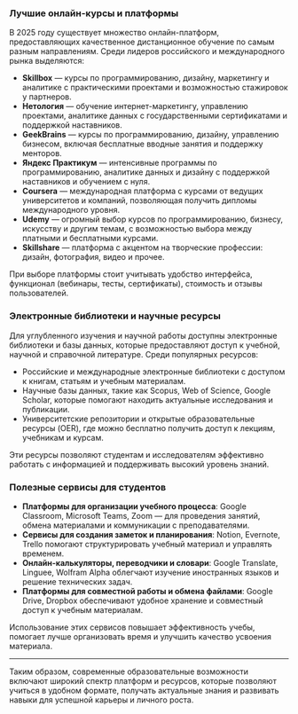 ### Лучшие онлайн-курсы и платформы

В 2025 году существует множество онлайн-платформ, предоставляющих качественное дистанционное обучение по самым разным направлениям. Среди лидеров российского и международного рынка выделяются:

- **Skillbox** — курсы по программированию, дизайну, маркетингу и аналитике с практическими проектами и возможностью стажировок у партнеров.
- **Нетология** — обучение интернет-маркетингу, управлению проектами, аналитике данных с государственными сертификатами и поддержкой наставников.
- **GeekBrains** — курсы по программированию, дизайну, управлению бизнесом, включая бесплатные вводные занятия и поддержку менторов.
- **Яндекс Практикум** — интенсивные программы по программированию, аналитике данных и дизайну с поддержкой наставников и обучением с нуля.
- **Coursera** — международная платформа с курсами от ведущих университетов и компаний, позволяющая получить дипломы международного уровня.
- **Udemy** — огромный выбор курсов по программированию, бизнесу, искусству и другим темам, с возможностью выбора между платными и бесплатными курсами.
- **Skillshare** — платформа с акцентом на творческие профессии: дизайн, фотография, видео и прочее.

При выборе платформы стоит учитывать удобство интерфейса, функционал (вебинары, тесты, сертификаты), стоимость и отзывы пользователей.

### Электронные библиотеки и научные ресурсы

Для углубленного изучения и научной работы доступны электронные библиотеки и базы данных, которые предоставляют доступ к учебной, научной и справочной литературе. Среди популярных ресурсов:

- Российские и международные электронные библиотеки с доступом к книгам, статьям и учебным материалам.
- Научные базы данных, такие как Scopus, Web of Science, Google Scholar, которые помогают находить актуальные исследования и публикации.
- Университетские репозитории и открытые образовательные ресурсы (OER), где можно бесплатно получить доступ к лекциям, учебникам и курсам.

Эти ресурсы позволяют студентам и исследователям эффективно работать с информацией и поддерживать высокий уровень знаний.

### Полезные сервисы для студентов

- **Платформы для организации учебного процесса**: Google Classroom, Microsoft Teams, Zoom — для проведения занятий, обмена материалами и коммуникации с преподавателями.
- **Сервисы для создания заметок и планирования**: Notion, Evernote, Trello помогают структурировать учебный материал и управлять временем.
- **Онлайн-калькуляторы, переводчики и словари**: Google Translate, Linguee, Wolfram Alpha облегчают изучение иностранных языков и решение технических задач.
- **Платформы для совместной работы и обмена файлами**: Google Drive, Dropbox обеспечивают удобное хранение и совместный доступ к учебным материалам.

Использование этих сервисов повышает эффективность учебы, помогает лучше организовать время и улучшить качество усвоения материала.

---

Таким образом, современные образовательные возможности включают широкий спектр платформ и ресурсов, которые позволяют учиться в удобном формате, получать актуальные знания и развивать навыки для успешной карьеры и личного роста.
